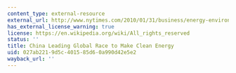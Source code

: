 ```yaml
---
content_type: external-resource
external_url: http://www.nytimes.com/2010/01/31/business/energy-environment/31renew.html?_r=0
has_external_license_warning: true
license: https://en.wikipedia.org/wiki/All_rights_reserved
status: ''
title: China Leading Global Race to Make Clean Energy
uid: 027ab221-9d5c-4015-85d6-0a990d42e5e2
wayback_url: ''
---
```

